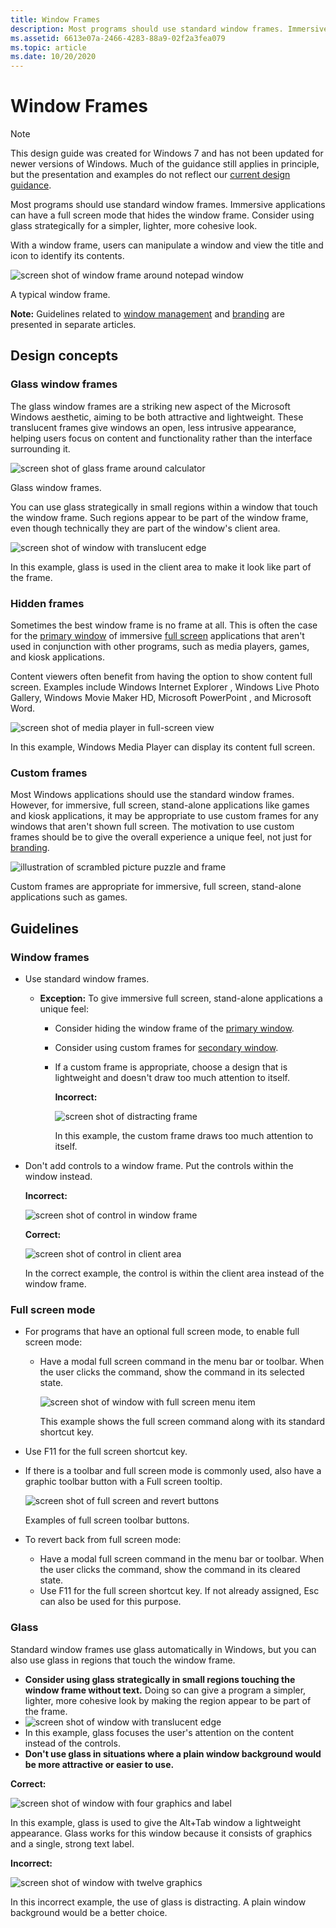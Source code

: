 ```yaml
---
title: Window Frames
description: Most programs should use standard window frames. Immersive applications can have a full screen mode that hides the window frame. Consider using glass strategically for a simpler, lighter, more cohesive look.
ms.assetid: 6613e07a-2466-4283-88a9-02f2a3fea079
ms.topic: article
ms.date: 10/20/2020
---
```


# Window Frames

> [!NOTE]
> This design guide was created for Windows 7 and has not been updated for newer versions of Windows. Much of the guidance still applies in principle, but the presentation and examples do not reflect our [current design guidance](https://docs.microsoft.com/en-us/windows/uwp/design/).

Most programs should use standard window frames. Immersive applications can have a full screen mode that hides the window frame. Consider using glass strategically for a simpler, lighter, more cohesive look.

With a window frame, users can manipulate a window and view the title and icon to identify its contents.

![screen shot of window frame around notepad window ](images/win-window-frames-image1.png)

A typical window frame.

**Note:** Guidelines related to [window management](win-window-mgt.md) and [branding](exper-branding.md) are presented in separate articles.

## Design concepts

### Glass window frames

The glass window frames are a striking new aspect of the Microsoft Windows aesthetic, aiming to be both attractive and lightweight. These translucent frames give windows an open, less intrusive appearance, helping users focus on content and functionality rather than the interface surrounding it.

![screen shot of glass frame around calculator ](images/win-window-frames-image2.png)

Glass window frames.

You can use glass strategically in small regions within a window that touch the window frame. Such regions appear to be part of the window frame, even though technically they are part of the window's client area.

![screen shot of window with translucent edge ](images/win-window-frames-image3.png)

In this example, glass is used in the client area to make it look like part of the frame.

### Hidden frames

Sometimes the best window frame is no frame at all. This is often the case for the [primary window](glossary.md) of immersive [full screen](glossary.md) applications that aren't used in conjunction with other programs, such as media players, games, and kiosk applications.

Content viewers often benefit from having the option to show content full screen. Examples include Windows Internet Explorer , Windows Live Photo Gallery, Windows Movie Maker HD, Microsoft PowerPoint , and Microsoft Word.

![screen shot of media player in full-screen view ](images/win-window-frames-image4.png)

In this example, Windows Media Player can display its content full screen.

### Custom frames

Most Windows applications should use the standard window frames. However, for immersive, full screen, stand-alone applications like games and kiosk applications, it may be appropriate to use custom frames for any windows that aren't shown full screen. The motivation to use custom frames should be to give the overall experience a unique feel, not just for [branding](exper-branding.md).

![illustration of scrambled picture puzzle and frame ](images/win-window-frames-image5.png)

Custom frames are appropriate for immersive, full screen, stand-alone applications such as games.

## Guidelines

### Window frames

-   Use standard window frames.
    -   **Exception:** To give immersive full screen, stand-alone applications a unique feel:
        -   Consider hiding the window frame of the [primary window](glossary.md).
        -   Consider using custom frames for [secondary window](glossary.md).
        -   If a custom frame is appropriate, choose a design that is lightweight and doesn't draw too much attention to itself.

            **Incorrect:**

            ![screen shot of distracting frame ](images/win-window-frames-image6.png)

            In this example, the custom frame draws too much attention to itself.
-   Don't add controls to a window frame. Put the controls within the window instead.

    **Incorrect:**

    ![screen shot of control in window frame ](images/win-window-frames-image7.png)

    **Correct:**

    ![screen shot of control in client area ](images/win-window-frames-image8.png)

    In the correct example, the control is within the client area instead of the window frame.

### Full screen mode

-   For programs that have an optional full screen mode, to enable full screen mode:
    -   Have a modal full screen command in the menu bar or toolbar. When the user clicks the command, show the command in its selected state.

        ![screen shot of window with full screen menu item ](images/win-window-frames-image9.png)

        This example shows the full screen command along with its standard shortcut key.

-   Use F11 for the full screen shortcut key.
-   If there is a toolbar and full screen mode is commonly used, also have a graphic toolbar button with a Full screen tooltip.

    ![screen shot of full screen and revert buttons ](images/win-window-frames-image10.png)

    Examples of full screen toolbar buttons.

-   To revert back from full screen mode:
    -   Have a modal full screen command in the menu bar or toolbar. When the user clicks the command, show the command in its cleared state.
    -   Use F11 for the full screen shortcut key. If not already assigned, Esc can also be used for this purpose.

### Glass

Standard window frames use glass automatically in Windows, but you can also use glass in regions that touch the window frame.

-   **Consider using glass strategically in small regions touching the window frame without text.** Doing so can give a program a simpler, lighter, more cohesive look by making the region appear to be part of the frame.
-   ![screen shot of window with translucent edge ](images/win-window-frames-image3.png)
-   In this example, glass focuses the user's attention on the content instead of the controls.
-   **Don't use glass in situations where a plain window background would be more attractive or easier to use.**

**Correct:**

![screen shot of window with four graphics and label ](images/win-window-frames-image11.png)

In this example, glass is used to give the Alt+Tab window a lightweight appearance. Glass works for this window because it consists of graphics and a single, strong text label.

**Incorrect:**

![screen shot of window with twelve graphics ](images/win-window-frames-image12.png)

In this incorrect example, the use of glass is distracting. A plain window background would be a better choice.

 

 




